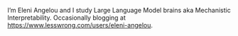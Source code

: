 I’m Eleni Angelou and I study Large Language Model brains aka Mechanistic Interpretability.
Occasionally blogging at https://www.lesswrong.com/users/eleni-angelou.
